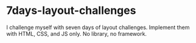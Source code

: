 # 7days-layout-challenges

I challenge myself with seven days of layout challenges. Implement them with HTML, CSS, and JS only. No library, no framework.
